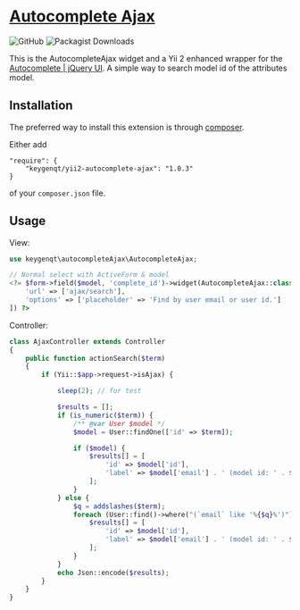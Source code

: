 [Autocomplete Ajax](http://keygenqt.com/work/yii2-autocomplete-ajax)
===================

![GitHub](https://img.shields.io/github/license/keygenqt/yii2-autocomplete-ajax)
![Packagist Downloads](https://img.shields.io/packagist/dt/keygenqt/yii2-autocomplete-ajax)

This is the AutocompleteAjax widget and a Yii 2 enhanced wrapper for the [Autocomplete | jQuery UI](https://jqueryui.com/autocomplete/). A simple way to search model id of the attributes model.

## Installation

The preferred way to install this extension is through [composer](http://getcomposer.org/download/).

Either add

```
"require": {
    "keygenqt/yii2-autocomplete-ajax": "1.0.3"
}
```

of your `composer.json` file.

## Usage

View:

```php
use keygenqt\autocompleteAjax\AutocompleteAjax;

// Normal select with ActiveForm & model
<?= $form->field($model, 'complete_id')->widget(AutocompleteAjax::class, [
    'url' => ['ajax/search'],
    'options' => ['placeholder' => 'Find by user email or user id.']
]) ?>
```

Controller:

```php
class AjaxController extends Controller
{
    public function actionSearch($term)
    {
        if (Yii::$app->request->isAjax) {

            sleep(2); // for test

            $results = [];
            if (is_numeric($term)) {
                /** @var User $model */
                $model = User::findOne(['id' => $term]);

                if ($model) {
                    $results[] = [
                        'id' => $model['id'],
                        'label' => $model['email'] . ' (model id: ' . $model['id'] . ')',
                    ];
                }
            } else {
                $q = addslashes($term);
                foreach (User::find()->where("(`email` like '%{$q}%')")->all() as $model) {
                    $results[] = [
                        'id' => $model['id'],
                        'label' => $model['email'] . ' (model id: ' . $model['id'] . ')',
                    ];
                }
            }
            echo Json::encode($results);
        }
    }
}
```